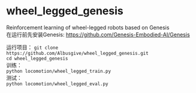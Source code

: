# wheel_legged_genesis
Reinforcement learning of wheel-legged robots based on Genesis  
在运行前先安装Genesis:
<https://github.com/Genesis-Embodied-AI/Genesis>

运行项目：
`git clone https://github.com/Albusgive/wheel_legged_genesis.git`  
`cd wheel_legged_genesis`  
训练：  
`python locomotion/wheel_legged_train.py`  
测试：  
`python locomotion/wheel_legged_eval.py`  
